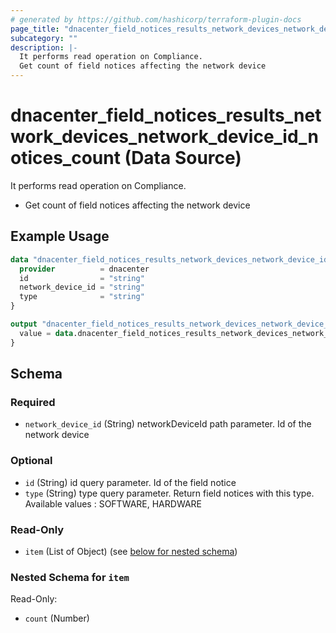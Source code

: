 ```yaml
---
# generated by https://github.com/hashicorp/terraform-plugin-docs
page_title: "dnacenter_field_notices_results_network_devices_network_device_id_notices_count Data Source - terraform-provider-dnacenter"
subcategory: ""
description: |-
  It performs read operation on Compliance.
  Get count of field notices affecting the network device
---
```


# dnacenter_field_notices_results_network_devices_network_device_id_notices_count (Data Source)

It performs read operation on Compliance.

- Get count of field notices affecting the network device

## Example Usage

```terraform
data "dnacenter_field_notices_results_network_devices_network_device_id_notices_count" "example" {
  provider          = dnacenter
  id                = "string"
  network_device_id = "string"
  type              = "string"
}

output "dnacenter_field_notices_results_network_devices_network_device_id_notices_count_example" {
  value = data.dnacenter_field_notices_results_network_devices_network_device_id_notices_count.example.item
}
```

<!-- schema generated by tfplugindocs -->
## Schema

### Required

- `network_device_id` (String) networkDeviceId path parameter. Id of the network device

### Optional

- `id` (String) id query parameter. Id of the field notice
- `type` (String) type query parameter. Return field notices with this type. Available values : SOFTWARE, HARDWARE

### Read-Only

- `item` (List of Object) (see [below for nested schema](#nestedatt--item))

<a id="nestedatt--item"></a>
### Nested Schema for `item`

Read-Only:

- `count` (Number)
